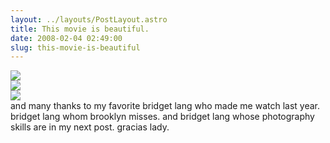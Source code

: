 ```yaml
---
layout: ../layouts/PostLayout.astro
title: This movie is beautiful.
date: 2008-02-04 02:49:00
slug: this-movie-is-beautiful
---
```


[![](http://imagecache2.allposters.com/images/125/003_AMELIE.jpg)](http://imagecache2.allposters.com/images/125/003_AMELIE.jpg)  
[![](http://www.plenitude.com.br/amelie.jpg)](http://www.plenitude.com.br/amelie.jpg)  
[![](http://www.offoffoff.com/film/2001/images/amelie.jpg)](http://www.offoffoff.com/film/2001/images/amelie.jpg)  
and many thanks to my favorite bridget lang who made me watch last year. bridget lang whom brooklyn misses. and bridget lang whose photography skills are in my next post. gracias lady.